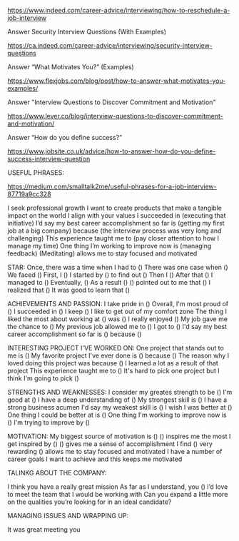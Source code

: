 https://www.indeed.com/career-advice/interviewing/how-to-reschedule-a-job-interview

Answer Security Interview Questions (With Examples)

https://ca.indeed.com/career-advice/interviewing/security-interview-questions

Answer “What Motivates You?” (Examples)

https://www.flexjobs.com/blog/post/how-to-answer-what-motivates-you-examples/

Answer "Interview Questions to Discover Commitment and Motivation"

https://www.lever.co/blog/interview-questions-to-discover-commitment-and-motivation/

Answer “How do you define success?”

https://www.jobsite.co.uk/advice/how-to-answer-how-do-you-define-success-interview-question

USEFUL PHRASES:

https://medium.com/smalltalk2me/useful-phrases-for-a-job-interview-87719a9cc328

I seek professional growth
I want to create products that make a tangible impact on the world
I align with your values
I succeeded in (executing that initiative)
I’d say my best career accomplishment so far is (getting my first job at a big company) because (the interview process was very long and challenging)
This experience taught me to (pay closer attention to how I manage my time)
One thing I’m working to improve now is (managing feedback)
(Meditating) allows me to stay focused and motivated

STAR:
Once, there was a time when I had to ()
There was one case when ()
We faced ()
First, I ()
I started by () to find out ()
Then I ()
After that ()
I managed to ()
Eventually, ()
As a result ()
() pointed out to me that ()
I realized that ()
It was good to learn that ()

ACHIEVEMENTS AND PASSION:
I take pride in ()
Overall, I'm most proud of ()
I succeeded in ()
I keep ()
I like to get out of my comfort zone
The thing I liked the most about working at () was ()
I really enjoyed ()
My job gave me the chance to ()
My previous job allowed me to ()
I got to ()
I'd say my best career accomplishment so far is () because ()

INTERESTING PROJECT I'VE WORKED ON:
One project that stands out to me is ()
My favorite project I've ever done is () because ()
The reason why I loved doing this project was because ()
I learned a lot as a result of that project
This experience taught me to ()
It's hard to pick one project but I think I'm going to pick ()

STRENGTHS AND WEAKNESSES:
I consider my greates strength to be ()
I'm good at ()
I have a deep understanding of ()
My strongest skill is ()
I have a strong business acumen
I'd say my weakest skill is ()
I wish I was better at ()
One thing I could be better at is ()
One thing I'm working to improve now is ()
I'm trying to improve by ()

MOTIVATION:
My biggest source of motivation is ()
() inspires me the most
I get inspired by ()
() gives me a sense of accomplishment
I find () very rewarding
() allows me to stay focused and motivated
I have a number of career goals I want to achieve and this keeps me motivated

TALINKG ABOUT THE COMPANY:

I think you have a really great mission
As far as I understand, you ()
I’d love to meet the team that I would be working with
Can you expand a little more on the qualities you’re looking for in an ideal candidate?

MANAGING ISSUES AND WRAPPING UP:

It was great meeting you